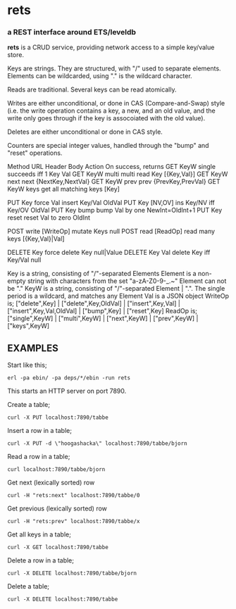 # rets
### a REST interface around ETS/leveldb

**rets** is a CRUD service, providing network access to a simple key/value
store.

Keys are strings. They are structured, with "/" used to separate
elements. Elements can be wildcarded, using "." is the wildcard
character.

Reads are traditional. Several keys can be read atomically.

Writes are either unconditional, or done in CAS (Compare-and-Swap)
style (i.e. the write operation contains a key, a new, and an old
value, and the write only goes through if the key is assocoiated with
the old value).

Deletes are either unconditional or done in CAS style.

Counters are special integer values, handled through the "bump" and
"reset" operations.

Method  URL   Header   Body      Action                  On success, returns
GET     KeyW  single             succeeds iff 1 Key      Val
GET     KeyW  multi              multi read Key          [{Key,Val}]
GET     KeyW  next               next                    {NextKey,NextVal}
GET     KeyW  prev               prev                    {PrevKey,PrevVal}
GET     KeyW  keys               get all matching keys   [Key]

PUT     Key   force    Val       insert Key/Val          OldVal
PUT     Key            [NV,OV]   ins Key/NV iff Key/OV   OldVal
PUT     Key   bump               bump Val by one         NewInt=OldInt+1
PUT     Key   reset              reset Val to zero       OldInt

POST          write    [WriteOp] mutate Keys             null
POST          read     [ReadOp]  read many keys          [{Key,Val}|Val]

DELETE  Key   force              delete Key              null|Value
DELETE  Key            Val       delete Key iff Key/Val  null

  Key is a string, consisting of "/"-separated Elements
  Element is a non-empty string with characters from the set "a-zA-Z0-9-_.~"
  Element can not be "."
  KeyW is a string, consisting of "/"-separated Element | ".". The single
  period is a wildcard, and matches any Element
  Val is a JSON object
  WriteOp is; ["delete",Key] | ["delete",Key,OldVal] |
              ["insert",Key,Val] | ["insert",Key,Val,OldVal] |
              ["bump",Key] | ["reset",Key]
  ReadOp is; ["single",KeyW] | ["multi",KeyW] |
             ["next",KeyW] | ["prev",KeyW] |
             ["keys",KeyW]


## EXAMPLES
Start like this;
```
erl -pa ebin/ -pa deps/*/ebin -run rets
```
This starts an HTTP server on port 7890.

Create a table;
```
curl -X PUT localhost:7890/tabbe
```

Insert a row in a table;
```
curl -X PUT -d \"hoogashacka\" localhost:7890/tabbe/bjorn
```

Read a row in a table;
```
curl localhost:7890/tabbe/bjorn
```

Get next (lexically sorted) row
```
curl -H "rets:next" localhost:7890/tabbe/0
```

Get previous (lexically sorted) row
```
curl -H "rets:prev" localhost:7890/tabbe/x
```

Get all keys in a table;
```
curl -X GET localhost:7890/tabbe
```

Delete a row in a table;
```
curl -X DELETE localhost:7890/tabbe/bjorn
```

Delete a table;
```
curl -X DELETE localhost:7890/tabbe
```
